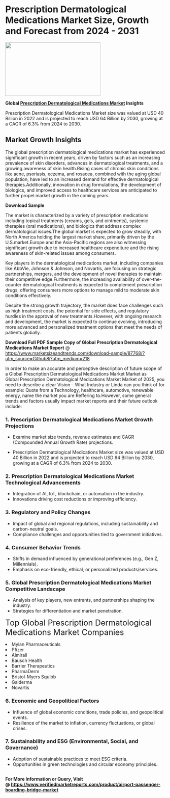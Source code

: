 <H1>Prescription Dermatological Medications Market Size, Growth and Forecast from 2024 - 2031</H1><img class="aligncenter size-medium wp-image-584254" src="https://thirdeyenews.in/wp-content/uploads/2024/09/Global-Market-Research-300x168.jpeg" alt="" width="300" height="168" /><p><strong>Global&nbsp;<a href="https://www.marketsizeandtrends.com/download-sample/87768/?utm_source=Github8j?utm_medium=218">Prescription Dermatological Medications Market</a> Insights</strong></p><p>Prescription Dermatological Medications Market size was valued at USD 40 Billion in 2022 and is projected to reach USD 64 Billion by 2030, growing at a CAGR of 6.3% from 2024 to 2030.</p><p><h2>Market Growth Insights</h2> <p>The global prescription dermatological medications market has experienced significant growth in recent years, driven by factors such as an increasing prevalence of skin disorders, advances in dermatological treatments, and a growing awareness of skin health.Rising cases of chronic skin conditions like acne, psoriasis, eczema, and rosacea, combined with the aging global population, have led to an increased demand for effective dermatological therapies.Additionally, innovation in drug formulations, the development of biologics, and improved access to healthcare services are anticipated to further propel market growth in the coming years.</p> <p><strong>Download Sample</strong></p> <p>The market is characterized by a variety of prescription medications including topical treatments (creams, gels, and ointments), systemic therapies (oral medications), and biologics that address complex dermatological issues.The global market is expected to grow steadily, with North America holding the largest market share, primarily driven by the U.S.market.Europe and the Asia-Pacific regions are also witnessing significant growth due to increased healthcare expenditure and the rising awareness of skin-related issues among consumers.</p> <p>Key players in the dermatological medications market, including companies like AbbVie, Johnson & Johnson, and Novartis, are focusing on strategic partnerships, mergers, and the development of novel therapies to maintain their competitive edge.Furthermore, the increasing availability of over-the-counter dermatological treatments is expected to complement prescription drugs, offering consumers more options to manage mild to moderate skin conditions effectively.</p> <p>Despite the strong growth trajectory, the market does face challenges such as high treatment costs, the potential for side effects, and regulatory hurdles in the approval of new treatments.However, with ongoing research and development, the market is expected to continue evolving, introducing more advanced and personalized treatment options that meet the needs of patients globally.</p> <p><span class=""><strong>Download Full PDF Sample Copy of Global Prescription Dermatological Medications Market Report</strong> @ <a href="https://www.marketsizeandtrends.com/download-sample/87768/?utm_source=Github8j?utm_medium=218" target="_blank">https://www.marketsizeandtrends.com/download-sample/87768/?utm_source=Github8j?utm_medium=218</a></span></p><p>In order to make an accurate and perceptive description of future scope of a Global&nbsp;Prescription Dermatological Medications Market Market as Global&nbsp;Prescription Dermatological Medications Market Market of 2025, you need to describe a clear Vision &ndash; What Industry or Linda can you think of for example: Quote from a Technology, healthcare, automotive, renewable energy, name the market you are Reffering to.However, some general trends and factors usually impact market reports and their future outlook include:</p><h3>1.&nbsp;<strong>Prescription Dermatological Medications Market Growth Projections</strong></h3><ul><li>Examine market size trends, revenue estimates and CAGR (Compounded Annual Growth Rate) projections.</li><li><p>Prescription Dermatological Medications Market size was valued at USD 40 Billion in 2022 and is projected to reach USD 64 Billion by 2030, growing at a CAGR of 6.3% from 2024 to 2030.</p></li></ul><h3>2.&nbsp;<strong>Prescription Dermatological Medications Market Technological Advancements</strong></h3><ul><li>Integration of AI, IoT, blockchain, or automation in the industry.</li><li>Innovations driving cost reductions or improving efficiency.</li></ul><h3>3.&nbsp;<strong>Regulatory and Policy Changes</strong></h3><ul><li>Impact of global and regional regulations, including sustainability and carbon-neutral goals.</li><li>Compliance challenges and opportunities tied to government initiatives.</li></ul><h3>4.&nbsp;<strong>Consumer Behavior Trends</strong></h3><ul><li>Shifts in demand influenced by generational preferences (e.g., Gen Z, Millennials).</li><li>Emphasis on eco-friendly, ethical, or personalized products/services.</li></ul><h3>5.&nbsp;<strong>Global Prescription Dermatological Medications Market Competitive Landscape</strong></h3><ul><li>Analysis of key players, new entrants, and partnerships shaping the industry.</li><li>Strategies for differentiation and market penetration.</li></ul><p data-pm-slice="1 1 []"><span style="color: inherit; font-family: inherit; font-size: 25px;">Top Global Prescription Dermatological Medications Market Companies</span></p><div class="" data-test-id=""><p><li>Mylan Pharmaceuticals</li><li> Pfizer</li><li> Almirall</li><li> Bausch Health</li><li> Barrier Therapeutics</li><li> PharmaDerm</li><li> Bristol-Myers Squibb</li><li> Galderma</li><li> Novartis</li></p></div><h3>6.&nbsp;<strong>Economic and Geopolitical Factors</strong></h3><ul><li>Influence of global economic conditions, trade policies, and geopolitical events.</li><li>Resilience of the market to inflation, currency fluctuations, or global crises.</li></ul><h3>7.&nbsp;<strong>Sustainability and ESG (Environmental, Social, and Governance)</strong></h3><ul><li>Adoption of sustainable practices to meet ESG criteria.</li><li>Opportunities in green technologies and circular economy principles.</li></ul><h2><strong style="font-size: 14px;">For More Information or Query, Visit @&nbsp;</strong><a style="background-color: #ffffff; font-size: 14px;" href="https://www.marketsizeandtrends.com/report/prescription-dermatological-medications-market/" target="_blank">https://www.verifiedmarketreports.com/product/airport-passenger-boarding-bridge-market</a></h2>